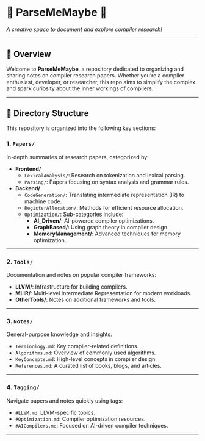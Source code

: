 # 🌟 ParseMeMaybe 🌟  
*A creative space to document and explore compiler research!*

---

## 📝 **Overview**
Welcome to **ParseMeMaybe**, a repository dedicated to organizing and sharing notes on compiler research papers. Whether you’re a compiler enthusiast, developer, or researcher, this repo aims to simplify the complex and spark curiosity about the inner workings of compilers.

---

## 📂 **Directory Structure**
This repository is organized into the following key sections:

### 1. **`Papers/`**  
   In-depth summaries of research papers, categorized by:
   - **Frontend/**  
      - `LexicalAnalysis/`: Research on tokenization and lexical parsing.  
      - `Parsing/`: Papers focusing on syntax analysis and grammar rules.  
   - **Backend/**  
      - `CodeGeneration/`: Translating intermediate representation (IR) to machine code.  
      - `RegisterAllocation/`: Methods for efficient resource allocation.  
      - `Optimization/`: Sub-categories include:  
         - **AI_Driven/**: AI-powered compiler optimizations.  
         - **GraphBased/**: Using graph theory in compiler design.  
         - **MemoryManagement/**: Advanced techniques for memory optimization.

---

### 2. **`Tools/`**  
   Documentation and notes on popular compiler frameworks:
   - **LLVM/**: Infrastructure for building compilers.  
   - **MLIR/**: Multi-level Intermediate Representation for modern workloads.  
   - **OtherTools/**: Notes on additional frameworks and tools.

---

### 3. **`Notes/`**  
   General-purpose knowledge and insights:
   - `Terminology.md`: Key compiler-related definitions.  
   - `Algorithms.md`: Overview of commonly used algorithms.  
   - `KeyConcepts.md`: High-level concepts in compiler design.  
   - `References.md`: A curated list of books, blogs, and articles.

---

### 4. **`Tagging/`**  
   Navigate papers and notes quickly using tags:
   - `#LLVM.md`: LLVM-specific topics.  
   - `#Optimization.md`: Compiler optimization resources.  
   - `#AICompilers.md`: Focused on AI-driven compiler techniques.

---